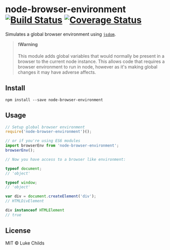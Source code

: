 # node-browser-environment [![Build Status](https://travis-ci.org/lukechilds/node-browser-environment.svg?branch=master)](https://travis-ci.org/lukechilds/node-browser-environment) [![Coverage Status](https://coveralls.io/repos/github/lukechilds/node-browser-environment/badge.svg?branch=master)](https://coveralls.io/github/lukechilds/node-browser-environment?branch=master)

Simulates a global browser environment using [`jsdom`](https://github.com/tmpvar/jsdom).

> ❗️**Warning**
>
> This module adds global variables that would normally be present in a browser to the current node instance. This allows code that requires a browser environment to run in node, however as it's making global changes it may have adverse affects.

## Install

```shell
npm install --save node-browser-environment
```

## Usage

```js
// Setup global browser environment
require('node-browser-environment')();

// or if you're using ES6 modules
import browserEnv from 'node-browser-environment';
browserEnv();

// Now you have access to a browser like environment:

typeof document;
// 'object'

typeof window;
// 'object'

var div = document.createElement('div');
// HTMLDivElement

div instanceof HTMLElement
// true

```

## License

MIT © Luke Childs
